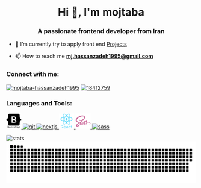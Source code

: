<h1 align="center">Hi 👋, I'm mojtaba</h1>
<h3 align="center">A passionate frontend developer from Iran</h3>

- 🔭 I’m currently try to apply front end  [Projects](https://github.com/hassanzadeh-mj/futuguard-miniproject)

- 📫 How to reach me **mj.hassanzadeh1995@gmail.com**

<h3 align="left">Connect with me:</h3>
<p align="left">
<a href="https://linkedin.com/in/mojtaba-hassanzadeh1995" target="blank"><img align="center" src="https://raw.githubusercontent.com/rahuldkjain/github-profile-readme-generator/master/src/images/icons/Social/linked-in-alt.svg" alt="mojtaba-hassanzadeh1995" height="30" width="40" /></a>
<a href="https://stackoverflow.com/users/18412759" target="blank"><img align="center" src="https://raw.githubusercontent.com/rahuldkjain/github-profile-readme-generator/master/src/images/icons/Social/stack-overflow.svg" alt="18412759" height="30" width="40" /></a>
</p>

<h3 align="left">Languages and Tools:</h3>
<p align="left"> <a href="https://getbootstrap.com" target="_blank" rel="noreferrer"> <img src="https://raw.githubusercontent.com/devicons/devicon/master/icons/bootstrap/bootstrap-plain-wordmark.svg" alt="bootstrap" width="40" height="40"/> </a> <a href="https://git-scm.com/" target="_blank" rel="noreferrer"> <img src="https://www.vectorlogo.zone/logos/git-scm/git-scm-icon.svg" alt="git" width="40" height="40"/> </a> <a href="https://nextjs.org/" target="_blank" rel="noreferrer"> <img src="https://cdn.worldvectorlogo.com/logos/nextjs-2.svg" alt="nextjs" width="40" height="40"/> </a> <a href="https://reactjs.org/" target="_blank" rel="noreferrer"> <img src="https://raw.githubusercontent.com/devicons/devicon/master/icons/react/react-original-wordmark.svg" alt="react" width="40" height="40"/> </a> <a href="https://sass-lang.com" target="_blank" rel="noreferrer"> <img src="https://raw.githubusercontent.com/devicons/devicon/master/icons/sass/sass-original.svg" alt="sass" width="40" height="40"/> </a>  <a href="https://sass-lang.com" target="_blank" rel="noreferrer"> <img src="https://raw.githubusercontent.com/devicons/devicon/master/icons/antd/antd.svg" alt="sass" width="40" height="40"/> </a>  </p>

 <picture>
      <source media="(prefers-color-scheme: dark)" srcset="https://github-stats-alpha.vercel.app/api?username=RedJue&cc=161b22&tc=fff&ic=fff&bc=161b22">
      <source media="(prefers-color-scheme: light)" srcset="https://github-stats-alpha.vercel.app/api?username=RedJue&cc=f6f8fa&tc=000&ic=000&bc=f6f8fa">
      <img align="left" alt="stats" src="https://github-stats-alpha.vercel.app/api?username=RedJue&cc=161b22&tc=fff&ic=fff&bc=161b22" />
 </picture>

<picture>
  <source media="(prefers-color-scheme: dark)" srcset="https://raw.githubusercontent.com/RedJue/RedJue/output/github-contribution-grid-snake-dark.svg">
  <source media="(prefers-color-scheme: light)" srcset="https://raw.githubusercontent.com/RedJue/RedJue/output/github-contribution-grid-snake.svg">
  <img alt="github contribution grid snake animation" src="https://raw.githubusercontent.com/RedJue/RedJue/output/github-contribution-grid-snake.svg">
</picture>
